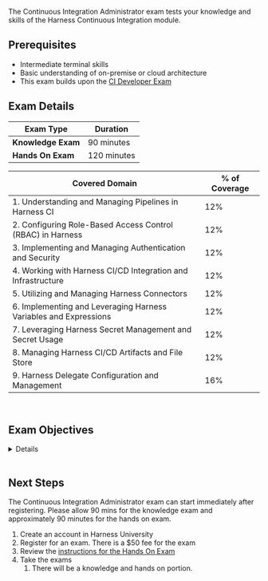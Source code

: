 The Continuous Integration Administrator exam tests your knowledge and skills of the Harness Continuous Integration module.  

## Prerequisites

- Intermediate terminal skills
- Basic understanding of on-premise or cloud architecture
- This exam builds upon the [CI Developer Exam](/certifications/continuous-integration?lvl=developer)

## Exam Details
| Exam Type                               | Duration         |
| ----------------------------------- | --------------- |
| **Knowledge Exam** | 90 minutes |
| **Hands On Exam** | 120 minutes |

| Covered Domain                                              | % of Coverage |
| ------------------------------------------------------------| --------------|
| 1. Understanding and Managing Pipelines in Harness CI        | 12%           |
| 2. Configuring Role-Based Access Control (RBAC) in Harness   | 12%           |
| 3. Implementing and Managing Authentication and Security     | 12%           |
| 4. Working with Harness CI/CD Integration and Infrastructure | 12%           |
| 5. Utilizing and Managing Harness Connectors                 | 12%           |
| 6. Implementing and Leveraging Harness Variables and Expressions | 12%        |
| 7. Leveraging Harness Secret Management and Secret Usage     | 12%           |
| 8. Managing Harness CI/CD Artifacts and File Store           | 12%           |
| 9. Harness Delegate Configuration and Management             | 16%           |


<br />

## Exam Objectives 

<details>

		<summary>List of Objectives</summary>

The following is a detailed list of exam objectives:

| #   | Objective    |
|-----|--------------|
| **1** | **Understanding and Managing Pipelines in Harness CI** |
| 1.1 | Define and work with Background Steps and Pipeline Chains |
| 1.2 | Explore Child Pipelines and their transitions in Chaining |
| 1.3 | Identify best practices for CI Pipeline Templates and breaking changes management |
| **2** | **Configuring Role-Based Access Control (RBAC) in Harness** |
| 2.1 | Setup RBAC configurations for executing Chained Pipelines |
| 2.2 | Understand the hierarchy level and scope where Roles can be created |
| 2.3 | Explain how permissions are granted to a Service Account within the RBAC model |
| **3** | **Implementing and Managing Authentication and Security** |
| 3.1 | Implement various methods to increase Authentication security level |
| 3.2 | Understand and work with different supported SSO methods |
| 3.3 | Apply Harness Policy as Code to enforce governance and security practices |
| **4** | **Working with Harness CI/CD Integration and Infrastructure** |
| 4.1 | Comprehend how Harness CI integrates with GitHub Actions and other Git providers |
| 4.2 | Discern how Harness Cloud deals with build infrastructures and related maintenance |
| 4.3 | Know how to choose and configure build infrastructure options, including the use of Kubernetes |
| **5** | **Utilizing and Managing Harness Connectors** |
| 5.1 | Manage connectors for various platforms like GitHub, Docker Hub, and Artifact Repositories |
| 5.2 | Determine settings for returning codebase variables to Harness via code repo connectors |
| 5.3 | Develop strategies to avoid rate/throttling limiting issues when interacting with external repositories and platforms |
| **6** | **Implementing and Leveraging Harness Variables and Expressions** |
| 6.1 | Utilize JEXL expressions within pipeline variables for dynamic functionality |
| 6.2 | Establish and reference variables across different hierarchy levels within Harness |
| 6.3 | Recognize suitable scenarios for the utilization of built-in/custom variables in CI processes |
| **7** | **Leveraging Harness Secret Management and Secret Usage** |
| 7.1 | Recognize benefits and applications of secrets management within Harness CI |
| 7.2 | Identify and rectify incidents involving the unintended exposure of Secrets |
| 7.3 | Integrate external Secrets Management technologies into the Harness platform |
| **8** | **Managing Harness CI/CD Artifacts and File Store** |
| 8.1 | Understand and apply best practices for tagging and managing CI artifacts |
| 8.2 | Identify and utilize the primary functionalities of the Harness File Store |
| 8.3 | Determine appropriate methods for handling and storing different CI artifacts and dependencies |
| **9** | **Harness Delegate Configuration and Management** |
| 9.1 | Understand and explain the main role and function of the Harness Delegate |
| 9.2 | Identify available options and best practices for installing and configuring the Harness Delegate |
| 9.3 | Manage Delegate tags and utilize them effectively within CI processes and selectors |

</details>

<br />

## Next Steps

The Continuous Integration Administrator exam can start immediately after registering. Please allow 90 mins for the knowledge exam and approximately 90 minutes for the hands on exam.

1. Create an account in Harness University
2.  Register for an exam. There is a $50 fee for the exam
3. Review the [instructions for the Hands On Exam](/certifications/instructions)
4. Take the exams
    1. There will be a knowledge and hands on portion.	

